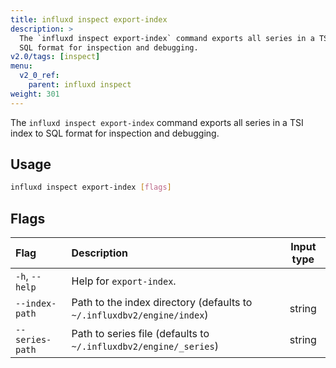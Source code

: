 ```yaml
---
title: influxd inspect export-index
description: >
  The `influxd inspect export-index` command exports all series in a TSI index to
  SQL format for inspection and debugging.
v2.0/tags: [inspect]
menu:
  v2_0_ref:
    parent: influxd inspect
weight: 301
---
```


The `influxd inspect export-index` command exports all series in a TSI index to
SQL format for inspection and debugging.

## Usage
```sh
influxd inspect export-index [flags]
```

## Flags
| Flag            | Description                                                            | Input type |
|:----            |:-----------                                                            |:----------:|
| `-h`, `--help`  | Help for `export-index`.                                               |            |
| `--index-path`  | Path to the index directory (defaults to `~/.influxdbv2/engine/index`) | string     |
| `--series-path` | Path to series file (defaults to `~/.influxdbv2/engine/_series`)       | string     |
